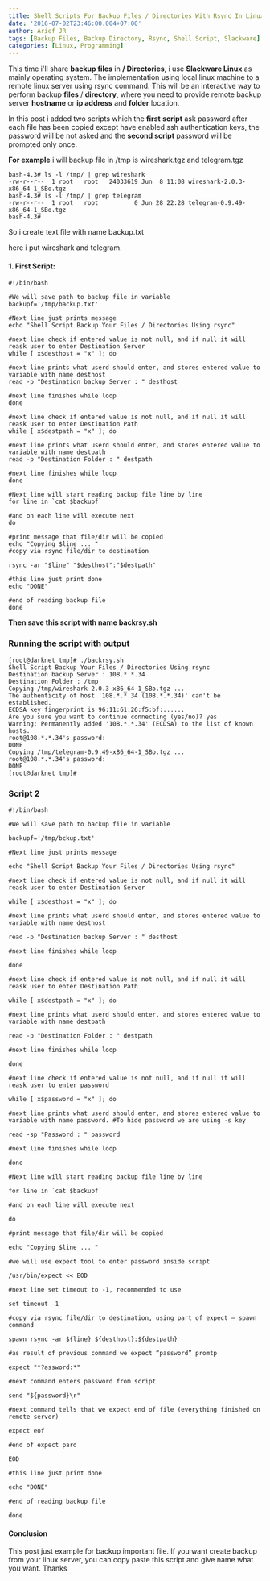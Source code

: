 ```yaml
---
title: Shell Scripts For Backup Files / Directories With Rsync In Linux
date: '2016-07-02T23:46:00.004+07:00'
author: Arief JR
tags: [Backup Files, Backup Directory, Rsync, Shell Script, Slackware]
categories: [Linux, Programming]
---
```


This time i'll share **backup files** in **/ Directories**, i use **Slackware Linux** as mainly operating system. The implementation using local linux machine to a remote linux server using rsync command. This will be an interactive way to perform backup **files** / **directory**, where you need to provide remote backup server **hostname** or **ip address** and **folder** location.  

In this post i added two scripts which the **first** **script** ask password after each file has been copied except have enabled ssh authentication keys, the password will be not asked and the **second script** password will be prompted only once.  

**For example** i will backup file in /tmp is wireshark.tgz and telegram.tgz  

```
bash-4.3# ls -l /tmp/ | grep wireshark
-rw-r--r--  1 root   root   24033619 Jun  8 11:08 wireshark-2.0.3-x86_64-1_SBo.tgz
bash-4.3# ls -l /tmp/ | grep telegram   
-rw-r--r--  1 root   root          0 Jun 28 22:28 telegram-0.9.49-x86_64-1_SBo.tgz
bash-4.3# 
```

So i create text file with name backup.txt  

here i put wireshark and telegram.  

#### 1. First Script:

```
#!/bin/bash

#We will save path to backup file in variable
backupf='/tmp/backup.txt'

#Next line just prints message
echo "Shell Script Backup Your Files / Directories Using rsync"

#next line check if entered value is not null, and if null it will reask user to enter Destination Server
while [ x$desthost = "x" ]; do

#next line prints what userd should enter, and stores entered value to variable with name desthost
read -p "Destination backup Server : " desthost

#next line finishes while loop
done

#next line check if entered value is not null, and if null it will reask user to enter Destination Path
while [ x$destpath = "x" ]; do

#next line prints what userd should enter, and stores entered value to variable with name destpath
read -p "Destination Folder : " destpath

#next line finishes while loop
done

#Next line will start reading backup file line by line
for line in `cat $backupf`

#and on each line will execute next
do

#print message that file/dir will be copied
echo "Copying $line ... "
#copy via rsync file/dir to destination

rsync -ar "$line" "$desthost":"$destpath"

#this line just print done
echo "DONE"

#end of reading backup file
done
```

**Then save this script with name backrsy.sh**

### Running the script with output

```
[root@darknet tmp]# ./backrsy.sh
Shell Script Backup Your Files / Directories Using rsync
Destination backup Server : 108.*.*.34
Destination Folder : /tmp
Copying /tmp/wireshark-2.0.3-x86_64-1_SBo.tgz ...
The authenticity of host '108.*.*.34 (108.*.*.34)' can't be established.
ECDSA key fingerprint is 96:11:61:26:f5:bf:......
Are you sure you want to continue connecting (yes/no)? yes
Warning: Permanently added '108.*.*.34' (ECDSA) to the list of known hosts.
root@108.*.*.34's password:
DONE
Copying /tmp/telegram-0.9.49-x86_64-1_SBo.tgz ...
root@108.*.*.34's password:
DONE
[root@darknet tmp]#
```

### Script 2

```
#!/bin/bash

#We will save path to backup file in variable

backupf='/tmp/bckup.txt'

#Next line just prints message

echo "Shell Script Backup Your Files / Directories Using rsync"

#next line check if entered value is not null, and if null it will reask user to enter Destination Server

while [ x$desthost = "x" ]; do

#next line prints what userd should enter, and stores entered value to variable with name desthost

read -p "Destination backup Server : " desthost

#next line finishes while loop

done

#next line check if entered value is not null, and if null it will reask user to enter Destination Path

while [ x$destpath = "x" ]; do

#next line prints what userd should enter, and stores entered value to variable with name destpath

read -p "Destination Folder : " destpath

#next line finishes while loop

done

#next line check if entered value is not null, and if null it will reask user to enter password

while [ x$password = "x" ]; do

#next line prints what userd should enter, and stores entered value to 
variable with name password. #To hide password we are using -s key

read -sp "Password : " password

#next line finishes while loop

done

#Next line will start reading backup file line by line

for line in `cat $backupf`

#and on each line will execute next

do

#print message that file/dir will be copied

echo "Copying $line ... "

#we will use expect tool to enter password inside script

/usr/bin/expect << EOD

#next line set timeout to -1, recommended to use

set timeout -1

#copy via rsync file/dir to destination, using part of expect — spawn command

spawn rsync -ar ${line} ${desthost}:${destpath}

#as result of previous command we expect “password” promtp

expect "*?assword:*"

#next command enters password from script

send "${password}\r"

#next command tells that we expect end of file (everything finished on remote server)

expect eof

#end of expect pard

EOD

#this line just print done

echo "DONE"

#end of reading backup file

done
```

#### Conclusion

This post just example for backup important file. If you want create backup from your linux server, you can copy paste this script and give name what you want. Thanks